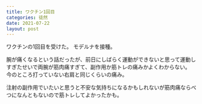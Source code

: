 ```yaml
---
title: ワクチン1回目
categories: 徒然
date: 2021-07-22
layout: post
---
```


ワクチンの1回目を受けた。
モデルナを接種。

腕が痛くなるという話だったが、前日にしばらく運動ができないと思って運動しすぎたせいで両腕が筋肉痛すぎて、副作用か筋トレの痛みかよくわからない。
今のところ打っていない右肩と同じくらいの痛み。

注射の副作用でいたいと思うと不安な気持ちになるかもしれないが筋肉痛ならべつになんともないので筋トレしてよかったかも。
